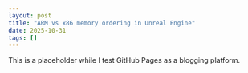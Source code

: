 ```yaml
---
layout: post
title: "ARM vs x86 memory ordering in Unreal Engine"
date: 2025-10-31
tags: []
---
```


This is a placeholder while I test GitHub Pages as a blogging platform. 

